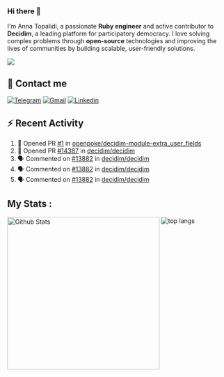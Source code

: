 ### Hi there 👋

I'm Anna Topalidi, a passionate **Ruby engineer** and active contributor to **Decidim**, a leading platform for participatory democracy. I love solving complex problems through **open-source** technologies and improving the lives of communities by building scalable, user-friendly solutions.

<img src="https://komarev.com/ghpvc/?username=antopalidi&color=blueviolet&style=for-the-badge">

## 📩 Contact me 
[![Telegram](https://img.shields.io/badge/Telegram-2CA5E0?style=for-the-badge&logo=telegram&logoColor=white)](https://t.me/anna_top)
[![Gmail](https://img.shields.io/badge/email-D14836?style=for-the-badge&logo=gmail&logoColor=white)](mailto:topalididev@gmail.com)
[![Linkedin](https://img.shields.io/badge/LinkedIn-0077B5?style=for-the-badge&logo=linkedin&logoColor=white)](https://www.linkedin.com/in/topalidi/)
<!-- [![Codewars](https://img.shields.io/badge/Codewars-B1361E?style=for-the-badge&logo=Codewars&logoColor=white)](https://www.codewars.com/users/antopalidi) -->

## :zap: Recent Activity

<!--START_SECTION:activity-->
1. 💪 Opened PR [#1](https://github.com/openpoke/decidim-module-extra_user_fields/pull/1) in [openpoke/decidim-module-extra_user_fields](https://github.com/openpoke/decidim-module-extra_user_fields)
2. 💪 Opened PR [#14387](https://github.com/decidim/decidim/pull/14387) in [decidim/decidim](https://github.com/decidim/decidim)
3. 🗣 Commented on [#13882](https://github.com/decidim/decidim/pull/13882#issuecomment-2740503087) in [decidim/decidim](https://github.com/decidim/decidim)
4. 🗣 Commented on [#13882](https://github.com/decidim/decidim/pull/13882#issuecomment-2740256527) in [decidim/decidim](https://github.com/decidim/decidim)
5. 🗣 Commented on [#13882](https://github.com/decidim/decidim/pull/13882#issuecomment-2739655711) in [decidim/decidim](https://github.com/decidim/decidim)
<!--END_SECTION:activity-->

## My Stats :
<!--
<img alt="activity" src="https://streak-stats.demolab.com?user=antopalidi" />
-->
<div>
<img align="top" width="350px" alt="Github Stats" src="https://github-readme-stats-git-master-antopalidis-projects.vercel.app/api?username=antopalidi&count_private=true&show_icons=true&hide_border=true" />
<img align="top" alt="top langs" src="https://github-readme-stats-git-master-antopalidis-projects.vercel.app/api/top-langs/?username=antopalidi&layout=compact" />
 </div>

<!--
**antopalidi/antopalidi** is a ✨ _special_ ✨ repository because its `README.md` (this file) appears on your GitHub profile.
-->
